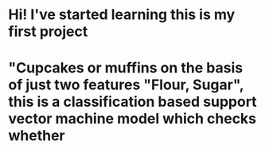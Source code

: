 # Hi! I've started learning this is my first project 
# "Cupcakes or muffins on the basis of just two features "Flour, Sugar", this is a classification based support vector machine model which checks whether 